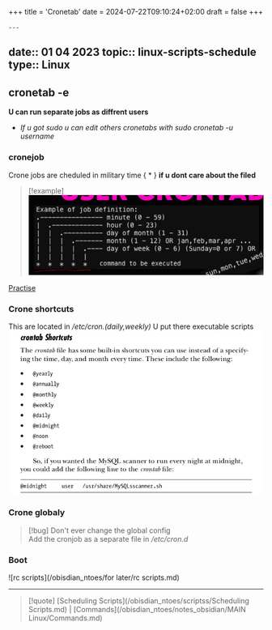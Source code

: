 +++
title = 'Cronetab'
date = 2024-07-22T09:10:24+02:00
draft = false
+++

    ---
date:: 01 04 2023
topic:: linux-scripts-schedule
type:: Linux
---
## cronetab -e 
**U can run separate jobs as diffrent users**
- *If u got sudo u can edit others cronetabs with sudo cronetab -u username*
### cronejob
Crone jobs are cheduled in military time 
{ * } **if u dont care about the filed**
>[!example]
>![Pasted_image_20240428132914.png](/static/Pasted_image_20240428132914.png)

[Practise](https://crontab.guru/)
### Crone shortcuts 
This are located in */etc/cron.(daily,weekly)*
 U put there executable scripts
![CroneTabShortcuts.visual.png](/static/CroneTabShortcuts.visual.png)
### Crone globaly
>[!bug] Don't ever change the global config  
Add the cronjob as a separate file in */etc/cron.d*
### Boot  
![rc scripts](/obisdian_ntoes/for later/rc scripts.md)

---


>[!quote] [Scheduling Scripts](/obisdian_ntoes/scriptss/Scheduling Scripts.md) | [Commands](/obisdian_ntoes/notes_obsidian/MAIN Linux/Commands.md) 